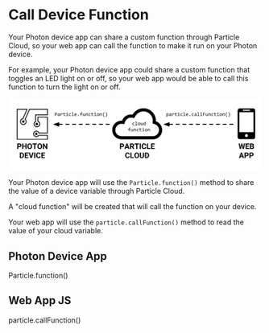 # Call Device Function

Your Photon device app can share a custom function through Particle Cloud, so your web app can call the function to make it run on your Photon device.

For example, your Photon device app could share a custom function that toggles an LED light on or off, so your web app would be able to call this function to turn the light on or off.

![](../../.gitbook/assets/particle-cloud-function.png)

Your Photon device app will use the `Particle.function()` method to share the value of a device variable through Particle Cloud.

A "cloud function" will be created that will call the function on your device.

Your web app will use the `particle.callFunction()` method to read the value of your cloud variable.

## Photon Device App

Particle.function\(\)

## Web App JS

particle.callFunction\(\)



